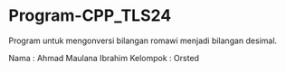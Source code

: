 # Program-CPP_TLS24
Program untuk mengonversi bilangan romawi menjadi bilangan desimal.

Nama : Ahmad Maulana Ibrahim
Kelompok : Orsted
